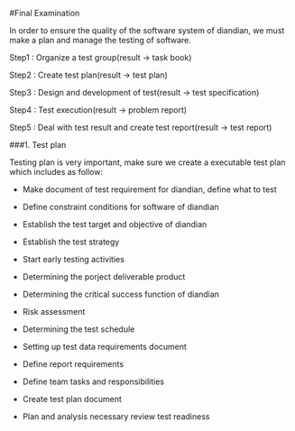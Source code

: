 #Final Examination

In order to  ensure the quality of the software system of diandian, we must make a plan and manage the testing of software.

Step1 : Organize a test group(result ->  task book)

Step2 : Create test plan(result ->  test plan)

Step3 : Design and development of test(result -> test specification)

Step4 : Test execution(result -> problem report)

Step5 : Deal with test result and create test report(result -> test report)

###1. Test plan

Testing plan is very important, make sure we create a executable test plan which includes as follow:

- Make document of test requirement for diandian, define what to test

- Define constraint conditions for software of diandian

- Establish the test target and objective of diandian

- Establish the test strategy

- Start early testing activities

- Determining the porject deliverable product

- Determining the critical success function of diandian

- Risk assessment

- Determining the test schedule

- Setting up test data requirements document

- Define report requirements

- Define team tasks and responsibilities
 
- Create test plan document
 
- Plan and analysis necessary review test readiness


